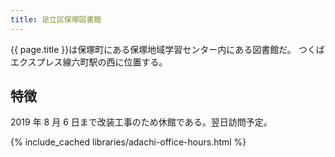 ```yaml
---
title: 足立区保塚図書館
---
```


{{ page.title }}は保塚町にある保塚地域学習センター内にある図書館だ。
つくばエクスプレス線六町駅の西に位置する。

## 特徴

2019 年 8 月 6 日まで改装工事のため休館である。翌日訪問予定。

{% include_cached libraries/adachi-office-hours.html %}
